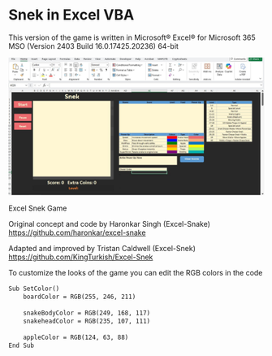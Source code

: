 # Snek in Excel VBA
This version of the game is written in Microsoft® Excel® for Microsoft 365 MSO (Version 2403 Build 16.0.17425.20236) 64-bit

![Screenshot](/images/Excel-Snek.jpg)

Excel Snek Game

Original concept and code by Haronkar Singh (Excel-Snake)
https://github.com/haronkar/excel-snake

Adapted and improved by Tristan Caldwell (Excel-Snek)
https://github.com/KingTurkish/Excel-Snek

To customize the looks of the game you can edit the RGB colors in the code
```
Sub SetColor()
    boardColor = RGB(255, 246, 211)
    
    snakeBodyColor = RGB(249, 168, 117)
    snakeheadColor = RGB(235, 107, 111)
    
    appleColor = RGB(124, 63, 88)
End Sub
```
